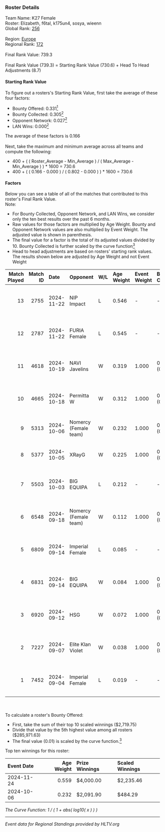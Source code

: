 ### Roster Details<br />
Team Name: K27 Female<br />
Roster: Elizabeth, f6tal, k175un4, sosya, wieenn<br />
Global Rank: [256](../../standings_global_2025_02_28.md)<br />
<br />
Region: [Europe]( ../../standings_europe_2025_02_28.md)<br />
Regional Rank: [172]( ../../standings_europe_2025_02_28.md)<br />
<br />
Final Rank Value:  739.3<br />
<br />
Final Rank Value (739.3) = Starting Rank Value (730.6) + Head To Head Adjustments (8.7)<br />

#### Starting Rank Value<br />
To figure out a rosters's Starting Rank Value, first take the average of these four factors:<br />
- Bounty Offered: 0.331[<sup>1</sup>](#table2)
- Bounty Collected: 0.305[<sup>2</sup>](#table1)
- Opponent Network: 0.027[<sup>2</sup>](#table1)
- LAN Wins: 0.000[<sup>2</sup>](#table1)

The average of these factors is 0.166<br />
<br />
Next, take the maximum and minimum average across all teams and compute the following:<br />
- 400 + ( ( Roster_Average - Min_Average ) / ( Max_Average - Min_Average ) ) * 1600 = 730.6
- 400 + ( ( 0.166 - 0.000 ) / ( 0.802 - 0.000 ) ) * 1600 = 730.6


#### Factors<br />
Below you can see a table of all of the matches that contributed to this roster's Final Rank Value.<br />
Note:<br />

- For Bounty Collected, Opponent Network, and LAN Wins, we consider only the ten best results over the past 6 months.
- Raw values for those factors are multiplied by Age Weight. Bounty and Opponent Network values are also multiplied by Event Weight. The adjusted value is shown in parenthesis.
- The final value for a factor is the total of its adjusted values divided by 10. Bounty Collected is further scaled by the curve function[<sup>3</sup>](#curveFunction)
- Head to head adjustments are based on rosters' starting rank values. The results shown below are adjusted by Age Weight and not Event Weight
<span id="table1"></span><br />


| Match Played | Match ID | Date       | Opponent              | W/L | Age Weight | Event Weight | Bounty Collected | Opponent Network | LAN Wins  | H2H Adj. | Roster                                       |
| -: | -: | :- | :- | :- | :- | :- | :- | :- | :- | -: | :- |
|           13 |     2755 | 2024-11-22 | NIP Impact            | L   | 0.546      | -            | -                | -                | -         |    -8.29 | Elizabeth, f6tal, k175un4, sosya, wieenn     |
|           12 |     2787 | 2024-11-22 | FURIA Female          | L   | 0.545      | -            | -                | -                | -         |    -3.01 | Elizabeth, f6tal, k175un4, sosya, wieenn     |
|           11 |     4618 | 2024-10-19 | NAVI Javelins         | W   | 0.319      | 1.000        | 0.147 (0.047)    | 0.223 (0.071)    | 0 (0.000) |     8.73 | Elizabeth, f6tal, k175un4, sosya, wieenn     |
|           10 |     4665 | 2024-10-18 | Permitta W            | W   | 0.312      | 1.000        | 0.003 (0.001)    | 0.185 (0.058)    | 0 (0.000) |     4.23 | Elizabeth, f6tal, k175un4, sosya, wieenn     |
|            9 |     5313 | 2024-10-06 | Nomercy (Female team) | W   | 0.232      | 1.000        | 0.005 (0.001)    | 0.370 (0.086)    | 0 (0.000) |     3.39 | donotbesadd, Elizabeth, f6tal, sosya, wieenn |
|            8 |     5377 | 2024-10-05 | XRayG                 | W   | 0.225      | 1.000        | 0.001 (0.000)    | 0.019 (0.004)    | 0 (0.000) |     2.38 | donotbesadd, Elizabeth, f6tal, sosya, wieenn |
|            7 |     5503 | 2024-10-03 | BIG EQUIPA            | L   | 0.212      | -            | -                | -                | -         |    -2.71 | Elizabeth, f6tal, k175un4, sosya, wieenn     |
|            6 |     6548 | 2024-09-18 | Nomercy (Female team) | W   | 0.112      | 1.000        | 0.005 (0.001)    | 0.370 (0.042)    | 0 (0.000) |     1.64 | Elizabeth, f6tal, k175un4, sosya, wieenn     |
|            5 |     6809 | 2024-09-14 | Imperial Female       | L   | 0.085      | -            | -                | -                | -         |    -0.25 | Elizabeth, f6tal, k175un4, sosya, wieenn     |
|            4 |     6831 | 2024-09-14 | BIG EQUIPA            | W   | 0.084      | 1.000        | 0.025 (0.002)    | 0.064 (0.005)    | 0 (0.000) |     1.58 | Elizabeth, f6tal, k175un4, sosya, wieenn     |
|            3 |     6920 | 2024-09-12 | HSG                   | W   | 0.072      | 1.000        | 0.002 (0.000)    | 0.053 (0.004)    | 0 (0.000) |     0.92 | Elizabeth, f6tal, k175un4, sosya, wieenn     |
|            2 |     7227 | 2024-09-07 | Elite Klan Violet     | W   | 0.038      | 1.000        | 0.000 (0.000)    | 0.022 (0.001)    | 0 (0.000) |     0.16 | Elizabeth, f6tal, k175un4, sosya, wieenn     |
|            1 |     7452 | 2024-09-04 | Imperial Female       | L   | 0.019      | -            | -                | -                | -         |    -0.06 | Elizabeth, f6tal, k175un4, sosya, wieenn     |

<br />
<span id="table2"></span><br />
To calculate a roster's Bounty Offered:<br />

- First, take the sum of their top 10 scaled winnings ($2,719.75)
- Divide that value by the 5th highest value among all rosters ($285,971.63)
- The final value (0.01) is scaled by the curve function.[<sup>3</sup>](#curveFunction)

Top ten winnings for this roster:<br />

| Event Date | Age Weight | Prize Winnings | Scaled Winnings |
| :- | -: | :- | :- |
| 2024-11-24 |      0.559 | $4,000.00      | $2,235.46       |
| 2024-10-06 |      0.232 | $2,091.90      | $484.29         |


<span id="curveFunction"></span>_The Curve Function: 1 / ( 1 + abs( log10( x ) ) )_<br />

---
_Event data for Regional Standings provided by HLTV.org_<br />
